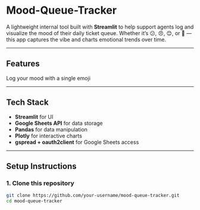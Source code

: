 # Mood-Queue-Tracker

A lightweight internal tool built with **Streamlit** to help support agents log and visualize the mood of their daily ticket queue. Whether it’s 😕, 😠, 😊, or 🎉 — this app captures the vibe and charts emotional trends over time.

---

## Features

Log your mood with a single emoji  

---

## Tech Stack

- **Streamlit** for UI
- **Google Sheets API** for data storage
- **Pandas** for data manipulation
- **Plotly** for interactive charts
- **gspread + oauth2client** for Google Sheets access

---

##  Setup Instructions

### 1. Clone this repository
```bash
git clone https://github.com/your-username/mood-queue-tracker.git
cd mood-queue-tracker

